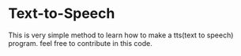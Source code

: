# Text-to-Speech
This is very simple method to learn how to make a tts(text to speech) program.
feel free to contribute in this code.  